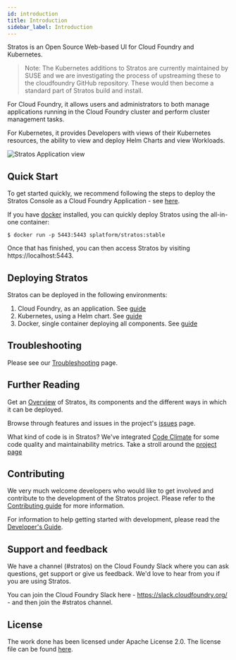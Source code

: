 ```yaml
---
id: introduction
title: Introduction
sidebar_label: Introduction 
---
```


Stratos is an Open Source Web-based UI for Cloud Foundry and Kubernetes.

> Note: The Kubernetes additions to Stratos are currently maintained by SUSE and we are investigating the process of upstreaming these to the cloudfoundry GitHub repository. These would then become a standard part of Stratos build and install.

For Cloud Foundry, it allows users and administrators to both manage applications running in the Cloud Foundry cluster and perform cluster management tasks.

For Kubernetes, it provides Developers with views of their Kubernetes resources, the ability to view and deploy Helm Charts and view Workloads.

![Stratos Application view](/images/screenshots/app-summary.png)

## Quick Start

To get started quickly, we recommend following the steps to deploy the Stratos Console as a Cloud Foundry Application - see [here](deploy/cloud-foundry/cloud-foundry).

If you have [docker](https://www.docker.com/community-edition) installed, you can quickly deploy Stratos using the all-in-one container:

```
$ docker run -p 5443:5443 splatform/stratos:stable
```

Once that has finished, you can then access Stratos by visiting https://localhost:5443.

## Deploying Stratos

Stratos can be deployed in the following environments:

1. Cloud Foundry, as an application. See [guide](deploy/cloud-foundry/cloud-foundry)
2. Kubernetes, using a Helm chart. See [guide](deploy/kubernetes)
3. Docker, single container deploying all components. See [guide](deploy/all-in-one)

## Troubleshooting

Please see our [Troubleshooting](deploy/troubleshooting) page.

## Further Reading
 
Get an [Overview](overview.md) of Stratos, its components and the different ways in which it can be deployed.

Browse through features and issues in the project's [issues](https://github.com/cloudfoundry/stratos/issues) page.

What kind of code is in Stratos? We've integrated [Code Climate](https://codeclimate.com) for some code quality and maintainability metrics. Take a stroll around the [project page](https://codeclimate.com/github/cloudfoundry/stratos)

## Contributing

We very much welcome developers who would like to get involved and contribute to the development of the Stratos project. Please refer to the [Contributing guide](developer/contributing.md) for more information.

For information to help getting started with development, please read the [Developer's Guide](developer/introduction).

## Support and feedback

We have a channel (#stratos) on the Cloud Foundy Slack where you can ask questions, get support or give us feedback. We'd love to hear from you if you are using Stratos.

You can join the Cloud Foundry Slack here - https://slack.cloudfoundry.org/  - and then join the #stratos channel.

## License

The work done has been licensed under Apache License 2.0. The license file can be found [here](license).

